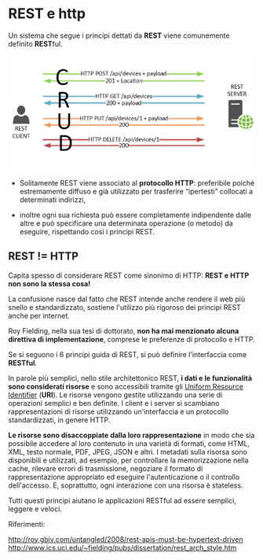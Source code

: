 # REST e http

Un sistema che segue i principi dettati da **REST** viene comunemente definito **REST**ful.

![REST](https://raw.githubusercontent.com/maboglia/Fondamenti/master/img/REST.png)

* Solitamente REST viene associato al **protocollo HTTP**: preferibile poiché estremamente diffuso e già utilizzato per trasferire “ipertesti” collocati a determinati indirizzi,

* inoltre ogni sua richiesta può essere completamente indipendente dalle altre e può specificare una determinata operazione (o metodo) da eseguire, rispettando così i principi REST.


## REST != HTTP

Capita spesso di considerare REST come sinonimo di HTTP:
**REST e HTTP non sono la stessa cosa!**

La confusione nasce dal fatto che REST intende anche rendere il web più snello e standardizzato, sostiene l'utilizzo più rigoroso dei principi REST anche per internet.

Roy Fielding, nella sua tesi di dottorato, **non ha mai menzionato alcuna direttiva di implementazione**, comprese le preferenze di protocollo e HTTP. 

Se si seguono i 6 principi guida di REST, si può definire l'interfaccia come **RESTful**.

In parole più semplici, nello stile architettonico REST, **i dati e le funzionalità sono considerati risorse** e sono accessibili tramite gli [Uniform Resource Identifier](046_URI_URL.md) (**URI**). Le risorse vengono gestite utilizzando una serie di operazioni semplici e ben definite. I client e i server si scambiano rappresentazioni di risorse utilizzando un'interfaccia e un protocollo standardizzati, in genere HTTP.

**Le risorse sono disaccoppiate dalla loro rappresentazione** in modo che sia possibile accedere al loro contenuto in una varietà di formati, come HTML, XML, testo normale, PDF, JPEG, JSON e altri. I metadati sulla risorsa sono disponibili e utilizzati, ad esempio, per controllare la memorizzazione nella cache, rilevare errori di trasmissione, negoziare il formato di rappresentazione appropriato ed eseguire l'autenticazione o il controllo dell'accesso. E, soprattutto, ogni interazione con una risorsa è stateless.

Tutti questi principi aiutano le applicazioni RESTful ad essere semplici, leggere e veloci.

Riferimenti:

http://roy.gbiv.com/untangled/2008/rest-apis-must-be-hypertext-driven
http://www.ics.uci.edu/~fielding/pubs/dissertation/rest_arch_style.htm